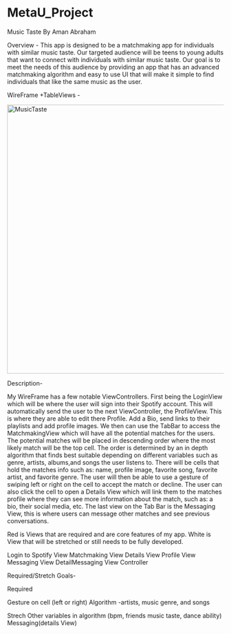 # MetaU_Project



Music Taste
By Aman Abraham



Overview - This app is designed to be a matchmaking app for individuals with similar music taste. Our targeted audience will be teens to young adults that want to connect with individuals with similar music taste. Our goal is to meet the needs of this audience by providing an app that has an advanced matchmaking algorithm and easy to use UI that will make it simple to find individuals that like the same music as the user.

WireFrame +TableViews - 

<img width="625" alt="MusicTaste" src="https://user-images.githubusercontent.com/103143506/176490910-33d12f03-95b2-448b-975a-3798db74684c.png">







Description-

My WireFrame has a few notable ViewControllers. First being the LoginView which will be where the user will sign into their Spotify account. This will automatically send the user to the next ViewController, the ProfileView. This is where they are able to edit there Profile. Add a Bio, send links to their playlists and add profile images. We then can use the TabBar to access the MatchmakingView which will have all the potential matches for the users. The potential matches will be placed in descending order where the most likely match will be the top cell. The order is determined by an in depth algorithm that finds best suitable depending on different variables such as genre, artists, albums,and songs the user listens to. There will be cells that hold the matches info such as: name, profile image, favorite song, favorite artist, and favorite genre. The user will then be able to use a gesture of swiping left or right on the cell to accept the match or decline. The user can also click the cell to open a Details View which will link  them to the matches profile where they can see more information about the match, such as: a bio, their social media, etc. The last view on the Tab Bar is the Messaging View, this is where users can message other matches and see previous conversations. 





Red is Views that are required and are core features of my app.
White is View that will be stretched or still needs to be fully developed.

Login to Spotify View
Matchmaking View
Details View
Profile View
Messaging View
DetailMessaging View Controller


Required/Stretch Goals-

Required

Gesture on cell (left or right)
Algorithm
-artists, music genre, and songs

Strech
Other variables in algorithm (bpm, friends music taste, dance ability) 
Messaging(details View)




